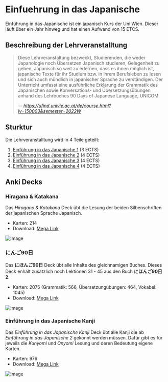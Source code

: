 # Einfuehrung in das Japanische

Einführung in das Japanische ist ein japanisch Kurs der Uni Wien.
Dieser läuft über ein Jahr hinweg und hat einen Aufwand von 15 ETCS.

## Beschreibung der Lehrveranstalltung

> Diese Lehrveranstaltung bezweckt, Studierenden, die weder Japanologie noch Übersetzen Japanisch studieren,
> Gelegenheit zu geben, Japanisch so weit zu erlernen, dass es ihnen möglich ist, japanische Texte für ihr
> Studium bzw. in ihrem Berufsleben zu lesen und sich auch mündlich in japanischer Sprache zu verständigen.
> Der Unterricht umfasst eine ausführliche Erklärung der Grammatik des Japanischen sowie Konversations- und
> Übersetzungsübungen anhand des Lehrbuches 90 Days of Japanese Language, UNICOM.
>
> -- <cite>https://ufind.univie.ac.at/de/course.html?lv=150003&semester=2022W</cite>

## Sturktur

Die Lehrveranstalltung wird in 4 Teile geteilt:
1. [Einführung in das Japanische 1](https://ufind.univie.ac.at/de/course.html?lv=150003&semester=2022W) (3 ECTS)
1. [Einführung in das Japanische 2](https://ufind.univie.ac.at/de/course.html?lv=150015&semester=2022W) (4 ECTS)
1. [Einführung in das Japanische 3](https://ufind.univie.ac.at/de/course.html?lv=150014&semester=2023S) (4 ECTS)
1. [Einführung in das Japanische 4](https://ufind.univie.ac.at/de/course.html?lv=150013&semester=2023S) (4 ECTS)

## Anki Decks

### Hiragana & Katakana

Das *Hiragana & Katakana* Deck übt die Lesung der beiden Silbenschriften der japanischen Sprache Japanisch.

* Karten: 214
* Download: [Mega Link](https://mega.nz/file/YXsjzbIZ#4KNrppSSsmCiv3ePwXos3zeQr-XrKuXE3xIFX6N1scA)

![image](https://user-images.githubusercontent.com/24553082/216669967-9178245a-4330-49e6-af30-586a05432320.png)

### にんご90日

Das **にほんご90日** Deck übt alle Inhalte des gleichnamigen Buches.
Dieses Deck enhält zusätzlich noch Lektionen 31 - 45 aus den Buch **にほんご90日 2**.

* Karten: 2075 (Grammatik: 566, Übersetzungübungen: 464, Vokabel: 1045)
* Download: [Mega Link](https://mega.nz/file/kO8S2S4B#uCvutwofB4diuRac1rlD4NjqKqF4XVIypQZTlncvuuI)

![image](https://user-images.githubusercontent.com/24553082/216670353-954ba3e2-e73f-4c77-aa24-fcb0c9658ecb.png)

### Einführung in das Japanische Kanji

Das *Einführung in das Japanische Kanji* Deck übt alle Kanji die ab *Einführung in das Japanische 2* gekonnt werden müssen.
Dafür gibt es für jeweils die *Kunyomi* und *Onyomi* Lesung und deren Bedeutung eigene Karten.

* Karten: 976
* Download: [Mega Link](https://mega.nz/file/BXNHhYrQ#giyNrHH7D76GIxDLfzHYZjMV5SHaFc0AiitI4eu2U0E)

![image](https://user-images.githubusercontent.com/24553082/216670454-0cbaea7f-cd7f-441a-8390-a9bb625a2b3e.png)
